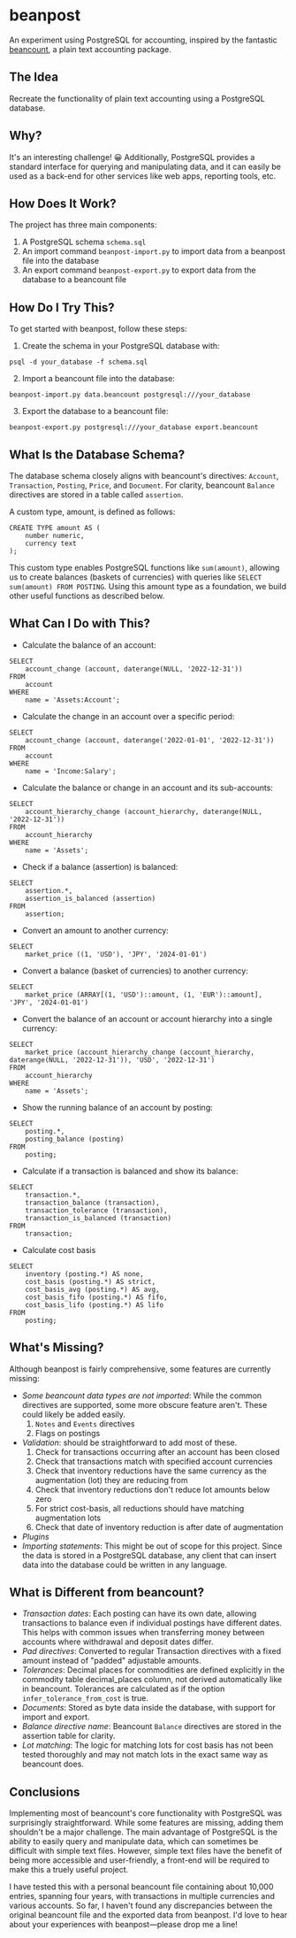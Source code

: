 # beanpost

An experiment using PostgreSQL for accounting, inspired by the fantastic [beancount](https://beancount.github.io), a plain text accounting package.

## The Idea

Recreate the functionality of plain text accounting using a PostgreSQL database.

## Why?

It's an interesting challenge! 😀 Additionally, PostgreSQL provides a standard interface for querying and manipulating data, and it can easily be used as a back-end for other services like web apps, reporting tools, etc.

## How Does It Work?

The project has three main components:

1. A PostgreSQL schema `schema.sql`
2. An import command `beanpost-import.py` to import data from a beanpost file into the database
3. An export command `beanpost-export.py` to export data from the database to a beancount file

## How Do I Try This?

To get started with beanpost, follow these steps:

1. Create the schema in your PostgreSQL database with:

`psql -d your_database -f schema.sql`

2. Import a beancount file into the database:

`beanpost-import.py data.beancount postgresql:///your_database`

3. Export the database to a beancount file:

`beanpost-export.py postgresql:///your_database export.beancount`

## What Is the Database Schema?

The database schema closely aligns with beancount's directives: `Account`, `Transaction`, `Posting`, `Price`, and `Document`. For clarity, beancount `Balance` directives are stored in a table called `assertion`.

A custom type, amount, is defined as follows:

```
CREATE TYPE amount AS (
	number numeric,
	currency text
);
```

This custom type enables PostgreSQL functions like `sum(amount)`, allowing us to create balances (baskets of currencies) with queries like `SELECT sum(amount) FROM POSTING`. Using this amount type as a foundation, we build other useful functions as described below.

## What Can I Do with This?

- Calculate the balance of an account:

```
SELECT
	account_change (account, daterange(NULL, '2022-12-31'))
FROM
	account
WHERE
	name = 'Assets:Account';
```

- Calculate the change in an account over a specific period:

```
SELECT
	account_change (account, daterange('2022-01-01', '2022-12-31'))
FROM
	account
WHERE
	name = 'Income:Salary';
```

- Calculate the balance or change in an account and its sub-accounts:

```
SELECT
	account_hierarchy_change (account_hierarchy, daterange(NULL, '2022-12-31'))
FROM
	account_hierarchy
WHERE
	name = 'Assets';
```

- Check if a balance (assertion) is balanced:

```
SELECT
	assertion.*,
	assertion_is_balanced (assertion)
FROM
	assertion;
```

- Convert an amount to another currency:

```
SELECT
	market_price ((1, 'USD'), 'JPY', '2024-01-01')
```

- Convert a balance (basket of currencies) to another currency:

```
SELECT
	market_price (ARRAY[(1, 'USD')::amount, (1, 'EUR')::amount], 'JPY', '2024-01-01')
```

- Convert the balance of an account or account hierarchy into a single currency:

```
SELECT
	market_price (account_hierarchy_change (account_hierarchy, daterange(NULL, '2022-12-31')), 'USD', '2022-12-31')
FROM
	account_hierarchy
WHERE
	name = 'Assets';
```

- Show the running balance of an account by posting:

```
SELECT
	posting.*,
	posting_balance (posting)
FROM
	posting;
```

- Calculate if a transaction is balanced and show its balance:

```
SELECT
	transaction.*,
	transaction_balance (transaction),
	transaction_tolerance (transaction),
	transaction_is_balanced (transaction)
FROM
	transaction;
```

- Calculate cost basis

```
SELECT
	inventory (posting.*) AS none,
	cost_basis (posting.*) AS strict,
	cost_basis_avg (posting.*) AS avg,
	cost_basis_fifo (posting.*) AS fifo,
	cost_basis_lifo (posting.*) AS lifo
FROM
	posting;
```

## What's Missing?

Although beanpost is fairly comprehensive, some features are currently missing:

- _Some beancount data types are not imported_: While the common directives are supported, some more obscure feature aren't. These could likely be added easily.
  1. `Notes` and `Events` directives
  2. Flags on postings
- _Validation_: should be straightforward to add most of these.
  1.  Check for transactions occurring after an account has been closed
  2.  Check that transactions match with specified account currencies
  3.  Check that inventory reductions have the same currency as the augmentation (lot) they are reducing from
  4.  Check that inventory reductions don't reduce lot amounts below zero
  5.  For strict cost-basis, all reductions should have matching augmentation lots
  6.  Check that date of inventory reduction is after date of augmentation
- _Plugins_
- _Importing statements_: This might be out of scope for this project. Since the data is stored in a PostgreSQL database, any client that can insert data into the database could be written in any language.

## What is Different from beancount?

- _Transaction dates_: Each posting can have its own date, allowing transactions to balance even if individual postings have different dates. This helps with common issues when transferring money between accounts where withdrawal and deposit dates differ.
- _Pad directives_: Converted to regular Transaction directives with a fixed amount instead of "padded" adjustable amounts.
- _Tolerances_: Decimal places for commodities are defined explicitly in the commodity table decimal_places column, not derived automatically like in beancount. Tolerances are calculated as if the option `infer_tolerance_from_cost` is true.
- _Documents_: Stored as byte data inside the database, with support for import and export.
- _Balance directive name_: Beancount `Balance` directives are stored in the assertion table for clarity.
- _Lot matching_: The logic for matching lots for cost basis has not been tested thoroughly and may not match lots in the exact same way as beancount does.

## Conclusions

Implementing most of beancount's core functionality with PostgreSQL was surprisingly straightforward. While some features are missing, adding them shouldn't be a major challenge. The main advantage of PostgreSQL is the ability to easily query and manipulate data, which can sometimes be difficult with simple text files. However, simple text files have the benefit of being more accessible and user-friendly, a front-end will be required to make this a truely useful project.

I have tested this with a personal beancount file containing about 10,000 entries, spanning four years, with transactions in multiple currencies and various accounts. So far, I haven't found any discrepancies between the original beancount file and the exported data from beanpost. I'd love to hear about your experiences with beanpost—please drop me a line!
